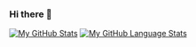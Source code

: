 ### Hi there 👋
[![My GitHub Stats](https://github-readme-stats.vercel.app/api/?username=cryptalien&count_private=true&theme=tokyonight&showicons=true)]()
[![My GitHub Language Stats](https://github-readme-stats.vercel.app/api/top-langs/?username=cryptalien&langs_count=5&theme=tokyonight)]()


<!--
**Cryptalien/Cryptalien** is a ✨ _special_ ✨ repository because its `README.md` (this file) appears on your GitHub profile.

Here are some ideas to get you started:

- 🔭 I’m currently working on ...
- 🌱 I’m currently learning ...
- 👯 I’m looking to collaborate on ...
- 🤔 I’m looking for help with ...
- 💬 Ask me about ...
- 📫 How to reach me: ...
- 😄 Pronouns: ...
- ⚡ Fun fact: ...
-->
